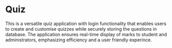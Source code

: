 # Quiz
This is a versatile quiz application with login functionality that enables users to create and customise quizzes while securely storing the questions in database. The application ensures real-time display of marks to student and administrators, emphasizing efficiency and a user friendly experince.

